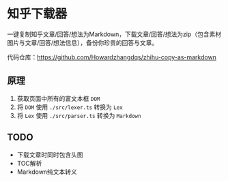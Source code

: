# 知乎下载器

一键复制知乎文章/回答/想法为Markdown，下载文章/回答/想法为zip（包含素材图片与文章/回答/想法信息），备份你珍贵的回答与文章。

代码仓库：<https://github.com/Howardzhangdqs/zhihu-copy-as-markdown>


## 原理

1. 获取页面中所有的富文本框 `DOM`
2. 将 `DOM` 使用 `./src/lexer.ts` 转换为 `Lex`
3. 将 `Lex` 使用 `./src/parser.ts` 转换为 `Markdown`


## TODO

- 下载文章时同时包含头图
- TOC解析
- Markdown纯文本转义


